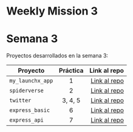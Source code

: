 # Weekly Mission 3

# Semana 3 

Proyectos desarrollados en la semana 3:

| Proyecto | Práctica | Link al repo |
| ------------- |:-------------:| -----:|
|`my_launchx_app`|1|[Link al repo](https://github.com/GrisGGG/my_launchX_app)|
|`spiderverse`|2|[Link al repo](https://github.com/GrisGGG/spiderverse)|
|`twitter`|3, 4, 5|[Link al repo](https://github.com/GrisGGG/twitter_launchX)|
|`express_basic`|6|[Link al repo](https://github.com/LaunchX-InnovaccionVirtual/MissionNodeJS)|
|`express_api`|7|[Link al repo](https://github.com/LaunchX-InnovaccionVirtual/MissionNodeJS)|
